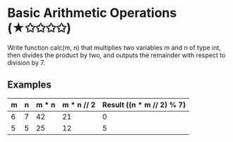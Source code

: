 # Basic Arithmetic Operations (★✩✩✩✩) 
Write function calc(m, n) that multiplies two variables m and n of type int, then divides the product by two, and outputs the remainder with respect to division by 7.

## Examples
|m|n|m * n|m * n // 2| Result ((n * m // 2) % 7)|
|---|---|---|---|---|
|6 |7 |42 |21 |0|
|5 |5 |25 |12 |5|